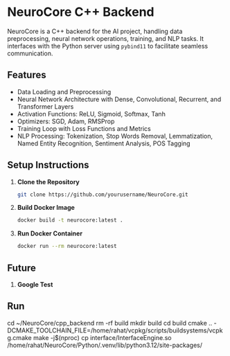 # NeuroCore C++ Backend

NeuroCore is a C++ backend for the AI project, handling data preprocessing, neural network operations, training, and NLP tasks. It interfaces with the Python server using `pybind11` to facilitate seamless communication.

## Features

- Data Loading and Preprocessing
- Neural Network Architecture with Dense, Convolutional, Recurrent, and Transformer Layers
- Activation Functions: ReLU, Sigmoid, Softmax, Tanh
- Optimizers: SGD, Adam, RMSProp
- Training Loop with Loss Functions and Metrics
- NLP Processing: Tokenization, Stop Words Removal, Lemmatization, Named Entity Recognition, Sentiment Analysis, POS Tagging

## Setup Instructions

1. **Clone the Repository**
   ```bash
   git clone https://github.com/yourusername/NeuroCore.git
2. **Build Docker Image**
   ```bash
   docker build -t neurocore:latest .
3. **Run Docker Container**
   ```bash
   docker run --rm neurocore:latest

## Future
1. **Google Test**

## Run
cd ~/NeuroCore/cpp_backend
rm -rf build
mkdir build
cd build
cmake .. -DCMAKE_TOOLCHAIN_FILE=/home/rahat/vcpkg/scripts/buildsystems/vcpkg.cmake
make -j$(nproc)
cp interface/InterfaceEngine.so /home/rahat/NeuroCore/Python/.venv/lib/python3.12/site-packages/
